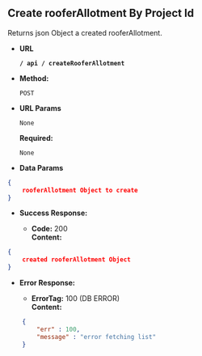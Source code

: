 **Create rooferAllotment By Project Id**
----
  Returns json Object a created rooferAllotment.

* **URL**

  **`/ api / createRooferAllotment`**

* **Method:**

  `POST`
  
*  **URL Params**
    
    `None`

   **Required:**
 
   `None`

* **Data Params**

```json
{
	rooferAllotment Object to create
}
```

* **Success Response:**

  * **Code:** 200 <br />
    **Content:**
```json
{
	created rooferAllotment Object
}
```
 
* **Error Response:**

  * **ErrorTag:** 100 (DB ERROR) <br />
    **Content:** 
```json
    {
        "err" : 100, 
        "message" : "error fetching list"
    }
```